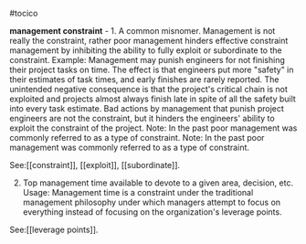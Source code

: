 #tocico

<b>management constraint</b> -   1. A common misnomer. Management is not really the constraint, rather poor management hinders effective constraint management by inhibiting the ability to fully exploit or subordinate to the constraint. 
Example: Management may punish engineers for not finishing their project tasks on time. The effect is that engineers put more "safety" in their estimates of task times, and early finishes are rarely reported. The unintended negative consequence is that the project's critical chain is not exploited and projects almost always finish late in spite of all the safety built into every task estimate. Bad actions by management that punish project engineers are not the constraint, but it hinders the engineers' ability to exploit the constraint of the project. Note: In the past poor management was commonly referred to as a type of constraint. Note: In the past poor management was commonly referred to as a type of constraint. 



See:[[constraint]], [[exploit]], [[subordinate]].

2. Top management time available to devote to a given area, decision, etc. 
Usage:  Management time is a constraint under the traditional management philosophy under which managers attempt to focus on everything instead of focusing on the organization's leverage points.






See:[[leverage points]].





